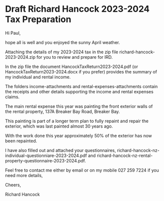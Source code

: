 # Draft Richard Hancock 2023-2024 Tax Preparation

Hi Paul,

hope all is well and you enjoyed the sunny April weather.

Attaching the details of my 2023-2024 tax in the zip file richard-hancock-2023-2024.zip for you to review and prepare for IRD.

In the zip file the document HancockTaxReturn2023-2024.pdf (or HancockTaxReturn2023-2024.docx if you prefer) provides the summary of my individual and rental income.

The folders income-attachments and rental-expenses-attachments contain the receipts and other details supporting the income and rental expenses claims.

The main rental expense this year was painting the front exterior walls of the rental property, 137A Breaker Bay Road, Breaker Bay.

This painting is part of a longer term plan to fully repaint and repair the exterior, which was last painted almost 30 years ago.

With the work done this year approximately 50% of the exterior has now been repainted.

I have also filled out and attached your questionnaires, richard-hancock-nz-individual-questionniare-2023-2024.pdf and richard-hancock-nz-rental-property-questionnaire-2023-2024.pdf.

Feel free to contact me either by email or on my mobile 027 259 7224 if you need more details,


Cheers,

Richard Hancock